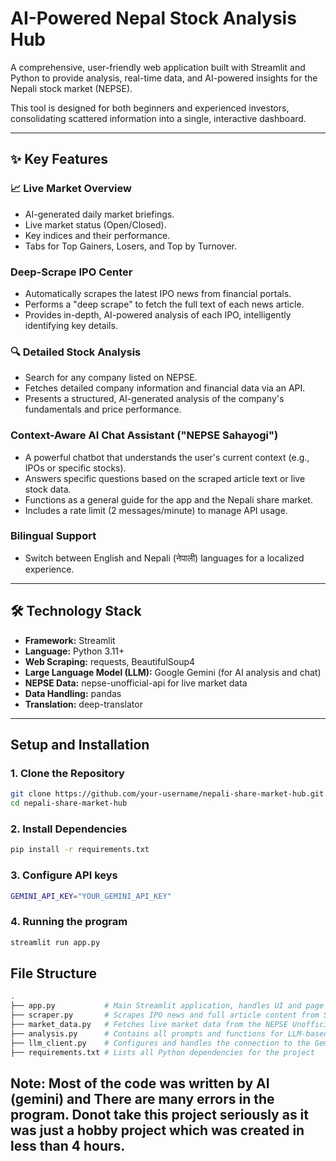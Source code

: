 # AI-Powered Nepal Stock Analysis Hub

A comprehensive, user-friendly web application built with Streamlit and Python to provide analysis, real-time data, and AI-powered insights for the Nepali stock market (NEPSE).

This tool is designed for both beginners and experienced investors, consolidating scattered information into a single, interactive dashboard.

---

## ✨ Key Features

### 📈 Live Market Overview
- AI-generated daily market briefings.
- Live market status (Open/Closed).
- Key indices and their performance.
- Tabs for Top Gainers, Losers, and Top by Turnover.

###  Deep-Scrape IPO Center
- Automatically scrapes the latest IPO news from financial portals.
- Performs a "deep scrape" to fetch the full text of each news article.
- Provides in-depth, AI-powered analysis of each IPO, intelligently identifying key details.

### 🔍 Detailed Stock Analysis
- Search for any company listed on NEPSE.
- Fetches detailed company information and financial data via an API.
- Presents a structured, AI-generated analysis of the company's fundamentals and price performance.

###  Context-Aware AI Chat Assistant ("NEPSE Sahayogi")
- A powerful chatbot that understands the user's current context (e.g., IPOs or specific stocks).
- Answers specific questions based on the scraped article text or live stock data.
- Functions as a general guide for the app and the Nepali share market.
- Includes a rate limit (2 messages/minute) to manage API usage.

###  Bilingual Support
- Switch between English and Nepali (नेपाली) languages for a localized experience.

---

## 🛠️ Technology Stack

- **Framework:** Streamlit
- **Language:** Python 3.11+
- **Web Scraping:** requests, BeautifulSoup4
- **Large Language Model (LLM):** Google Gemini (for AI analysis and chat)
- **NEPSE Data:** nepse-unofficial-api for live market data
- **Data Handling:** pandas
- **Translation:** deep-translator

---

## Setup and Installation

### 1. Clone the Repository
```bash
git clone https://github.com/your-username/nepali-share-market-hub.git
cd nepali-share-market-hub
```
### 2. Install Dependencies
```bash
pip install -r requirements.txt
```
### 3. Configure API keys
```bash
GEMINI_API_KEY="YOUR_GEMINI_API_KEY"
```
### 4. Running the program
```bash
streamlit run app.py
```
## File Structure
```bash
.
├── app.py           # Main Streamlit application, handles UI and page routing
├── scraper.py       # Scrapes IPO news and full article content from ShareSansar
├── market_data.py   # Fetches live market data from the NEPSE Unofficial API
├── analysis.py      # Contains all prompts and functions for LLM-based analysis
├── llm_client.py    # Configures and handles the connection to the Gemini API
├── requirements.txt # Lists all Python dependencies for the project
```


## Note: Most of the code was written by AI (gemini) and There are many errors in the program. Donot take this project seriously as it was just a hobby project which was created in less than 4 hours. 

